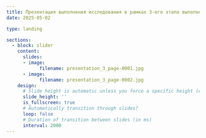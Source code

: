 ```yaml
---
title: Презентация выполнения исследования в рамках 3-его этапа выполнения
date: 2025-05-02

type: landing

sections:
  - block: slider
    content:
      slides:
      - image:
            filename: presentation_3_page-0001.jpg
      - image:
            filename: presentation_3_page-0002.jpg
    design:
      # Slide height is automatic unless you force a specific height (e.g. '400px')
      slide_height: ''
      is_fullscreen: true
      # Automatically transition through slides?
      loop: false
      # Duration of transition between slides (in ms)
      interval: 2000
---
```

